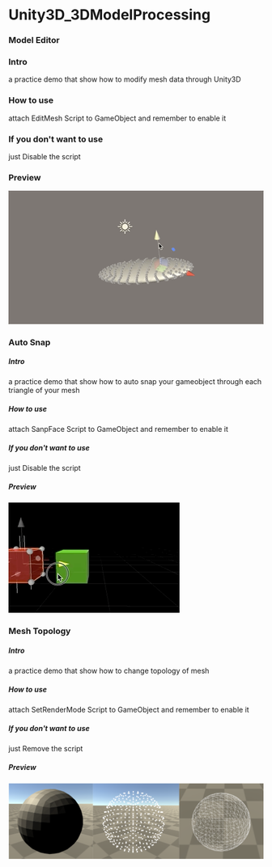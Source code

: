 # Unity3D_3DModelProcessing


<div>
    <h3>Model Editor</h3>
    <h3>Intro</h3>
    <p> a practice demo that show how to modify mesh data through Unity3D </p>
    <h3>How to use</h3>
    <p> attach EditMesh Script to GameObject and remember to enable it</p>
    <h3>If you don't want to use</h3>
    <p> just Disable the script</p>
    <h3>Preview</h3>
    <img src="img/vertexModify.gif">
    <h3>Auto Snap</h3>
    <h5>Intro</h5>
    <p> a practice demo that show how to auto snap your gameobject through each triangle of your mesh</p>
    <h5>How to use</h5>
    <p> attach SanpFace Script to GameObject and remember to enable it</p>
    <h5>If you don't want to use</h5>
    <p> just Disable the script</p>
    <h5>Preview</h5>
    <img src="img/AutoSnap.gif">
    <h3>Mesh Topology</h3>
    <h5>Intro</h5>
    <p> a practice demo that show how to change topology of mesh</p>
    <h5>How to use</h5>
    <p> attach SetRenderMode Script to GameObject and remember to enable it</p>
    <h5>If you don't want to use</h5>
    <p> just Remove the script</p>
    <h5>Preview</h5>
    <img src="img/MeshTopology.png">
</div>
